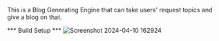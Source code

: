 This is a Blog Generating Engine that can take users' request topics and give a blog on that.

***  Build Setup   ***
![Screenshot 2024-04-10 162924](https://github.com/Suraj1719/Blog-Generator-Engine/assets/101680569/0e2dac9c-0085-4047-9e5f-3749cb1a0b74)
